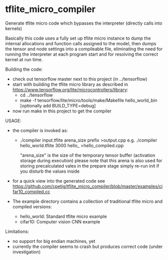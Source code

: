 # tflite_micro_compiler
Generate tflite micro code which bypasses the interpreter (directly calls into kernels)

Basically this code uses a fully set up tflite micro instance to dump the internal allocations and
function calls assigned to the model, then dumps the tensor and node settings into a compileable 
file, eliminating the need for running the interpreter at each program start and for resolving the correct
kernel at run time.

Building the code:
- check out tensorflow master next to this project (in ../tensorflow)
- start with building the tflite micro library as described in https://www.tensorflow.org/lite/microcontrollers/library:
    - cd ../tensorflow
    - make -f tensorflow/lite/micro/tools/make/Makefile hello_world_bin
    [optionally add BUILD_TYPE=debug]
- now run  make  in this project to get the compiler

USAGE:
- the compiler is invoked as:
    - ./compiler input.tflite arena_size prefix >output.cpp
        e.g. ./compiler hello_world.tflite 3000 hello_ >hello_compiled.cpp

        "arena_size" is the size of the temporary tensor buffer (activation storage during execution)
        please note that this arena is also used for storing precalculated vales in the prepare stage
        simply re-run init if you disturb the values inside

- for a quick view into the generated code see https://github.com/cpetig/tflite_micro_compiler/blob/master/examples/cifar10_compiled.cc

- The example directory contains a collection of traditional tflite micro and compiled versions:
    - hello_world: Standard tflite micro example
    - cifar10: Computer vision CNN example

Limitations:
- no support for big endian machines, yet
- currently the compiler seems to crash but produces correct code (under investigation)
